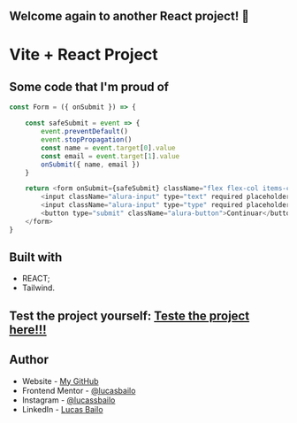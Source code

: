 ## Welcome again to another React project! 👋

# Vite + React Project

## Some code that I'm proud of
```js
const Form = ({ onSubmit }) => {

    const safeSubmit = event => {
        event.preventDefault()
        event.stopPropagation()
        const name = event.target[0].value
        const email = event.target[1].value
        onSubmit({ name, email })
    }

    return <form onSubmit={safeSubmit} className="flex flex-col items-center justify-center h-full -mt-20 gap-10 mx-5">
        <input className="alura-input" type="text" required placeholder="Insira seu nome..."/>
        <input className="alura-input" type="type" required placeholder="Insira seu email..."/>
        <button type="submit" className="alura-button">Continuar</button>
    </form>
}
```

## Built with

- REACT;
- Tailwind.

## Test the project yourself: [Teste the project here!!!](https://tailwind-react-eight-opal.vercel.app/)

## Author

- Website - [My GitHub](https://github.com/lucasbailo)
- Frontend Mentor - [@lucasbailo](https://www.frontendmentor.io/profile/lucasbailo)
- Instagram - [@lucassbailo](https://www.instagram.com/lucassbailo/)
- LinkedIn - [Lucas Bailo](https://www.linkedin.com/in/lcsbailo)